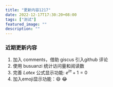 ```yaml
---
title: "更新内容1217"
date: 2022-12-17T17:30:20+08:00
tags: ["测试"]
featured_image: ""
description: ""
---
```


### 近期更新内容

1. 加入 comments，借助 giscus 引入github 评论
2. 使用 busuanzi 统计访问量和阅读数
3. 完善 $Latex$ 公式显示功能: $e^{i\pi} + 1 = 0$
4. 加入emoji显示功能：:smile: :joy:
